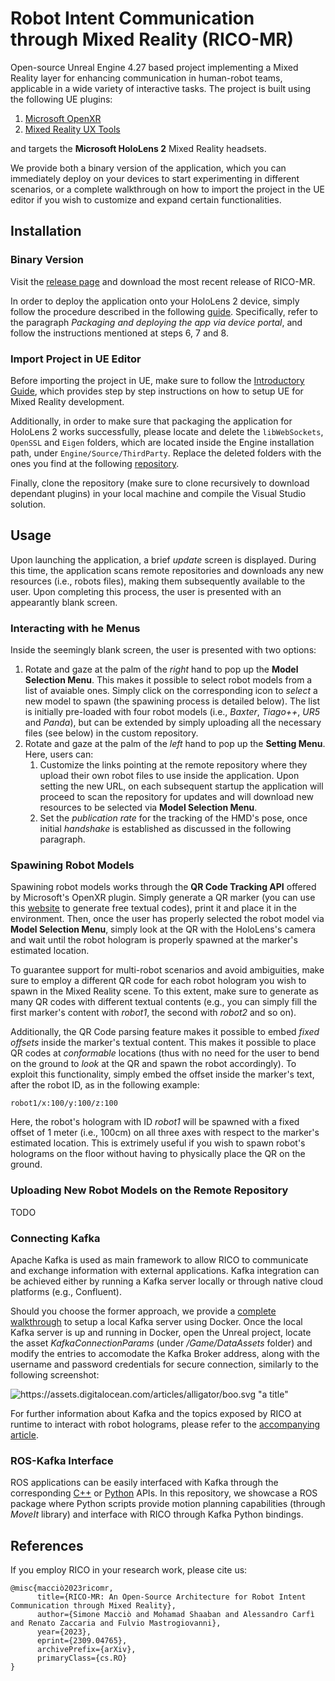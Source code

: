 # Robot Intent Communication through Mixed Reality (RICO-MR)
Open-source Unreal Engine 4.27 based project implementing a Mixed Reality layer for enhancing communication in human-robot teams, applicable in a wide variety of interactive tasks.
The project is built using the following UE plugins:
1. [Microsoft OpenXR](https://github.com/microsoft/Microsoft-OpenXR-Unreal)
2. [Mixed Reality UX Tools](https://www.unrealengine.com/marketplace/en-US/product/mixed-reality-ux-tools)

and targets the **Microsoft HoloLens 2** Mixed Reality headsets.

We provide both a binary version of the application, which you can immediately deploy on your devices to start experimenting in different scenarios, or a complete walkthrough on how to import the project in the UE editor if you wish to customize and expand certain functionalities.

## Installation

### Binary Version

Visit the [release page](https://github.com/TheEngineRoom-UniGe/RICO-MR/releases) and download the most recent release of RICO-MR. 

In order to deploy the application onto your HoloLens 2 device, simply follow the procedure described in the following [guide](https://learn.microsoft.com/en-us/windows/mixed-reality/develop/unreal/tutorials/unreal-uxt-ch6#packaging-and-deploying-the-app-via-device-portal). Specifically, refer to the paragraph *Packaging and deploying the app via device portal*, and follow the instructions mentioned at steps 6, 7 and 8.

### Import Project in UE Editor

Before importing the project in UE, make sure to follow the [Introductory Guide](https://learn.microsoft.com/en-us/windows/mixed-reality/develop/unreal/tutorials/unreal-uxt-ch1), which provides step by step instructions on how to setup UE for Mixed Reality development.

Additionally, in order to make sure that packaging the application for HoloLens 2 works successfully, please locate and delete the `libWebSockets`, `OpenSSL` and `Eigen` folders, which are located inside the Engine installation path, under `Engine/Source/ThirdParty`. Replace the deleted folders with the ones you find at the following [repository](https://github.com/TheEngineRoom-UniGe/RICO-MR-plugins).

Finally, clone the repository (make sure to clone recursively to download dependant plugins) in your local machine and compile the Visual Studio solution. 

## Usage

Upon launching the application, a brief *update* screen is displayed. During this time, the application scans remote repositories and downloads any new resources (i.e., robots files), making them subsequently available to the user. Upon completing this process, the user is presented with an appearantly blank screen.

### Interacting with he Menus

Inside the seemingly blank screen, the user is presented with two options:
 1. Rotate and gaze at the palm of the *right* hand to pop up the **Model Selection Menu**. This makes it possible to select robot models from a list of avaiable ones. Simply click on the corresponding icon to *select* a new model to spawn (the spawining process is detailed below). The list is initially pre-loaded with four robot models (i.e., *Baxter*, *Tiago++*, *UR5* and *Panda*), but can be extended by simply uploading all the necessary files (see below) in the custom repository.
 2. Rotate and gaze at the palm of the *left* hand to pop up the **Setting Menu**. Here, users can:
    1) Customize the links pointing at the remote repository where they upload their own robot files to use inside the application. Upon setting the new URL, on each subsequent startup the application will proceed to scan the repository for updates and will download new resources to be selected via **Model Selection Menu**.
    2) Set the *publication rate* for the tracking of the HMD's pose, once initial *handshake* is established as discussed in the following paragraph.

### Spawining Robot Models

Spawining robot models works through the **QR Code Tracking API** offered by Microsoft's OpenXR plugin. Simply generate a QR marker (you can use this [website](https://www.the-qrcode-generator.com/) to generate free textual codes), print it and place it in the environment. Then, once the user has properly selected the robot model via **Model Selection Menu**, simply look at the QR with the HoloLens's camera and wait until the robot hologram is properly spawned at the marker's estimated location. 

To guarantee support for multi-robot scenarios and avoid ambiguities, make sure to employ a different QR code for each robot hologram you wish to spawn in the Mixed Reality scene. To this extent, make sure to generate as many QR codes with different textual contents (e.g., you can simply fill the first marker's content with *robot1*, the second with *robot2* and so on).

Additionally, the QR Code parsing feature makes it possible to embed *fixed offsets* inside the marker's textual content. This makes it possible to place QR codes at *conformable* locations (thus with no need for the user to bend on the ground to *look* at the QR and spawn the robot accordingly). To exploit this functionality, simply embed the offset inside the marker's text, after the robot ID, as in the following example:

`robot1/x:100/y:100/z:100`

Here, the robot's hologram with ID *robot1* will be spawned with a fixed offset of 1 meter (i.e., 100cm) on all three axes with respect to the marker's estimated location. This is extrimely useful if you wish to spawn robot's holograms on the floor without having to physically place the QR on the ground. 

### Uploading New Robot Models on the Remote Repository

TODO

### Connecting Kafka

Apache Kafka is used as main framework to allow RICO to communicate and exchange information with external applications. Kafka integration can be achieved either by running a Kafka server locally or through native cloud platforms (e.g., Confluent). 

Should you choose the former approach, we provide a [complete walkthrough](https://github.com/TheEngineRoom-UniGe/kafka-docker-compose) to setup a local Kafka server using Docker. 
Once the local Kafka server is up and running in Docker, open the Unreal project, locate the asset *KafkaConnectionParams* (under */Game/DataAssets* folder) and modify the entries to accomodate the Kafka Broker address, along with the username and password credentials for secure connection, similarly to the following screenshot:

![https://assets.digitalocean.com/articles/alligator/boo.svg "a title"](https://github.com/TheEngineRoom-UniGe/RICO-MR/blob/irim-demo/Images/KafkaConnectionParams.png)

For further information about Kafka and the topics exposed by RICO at runtime to interact with robot holograms, please refer to the [accompanying article](https://arxiv.org/abs/2309.04765).

### ROS-Kafka Interface

ROS applications can be easily interfaced with Kafka through the corresponding [C++](https://github.com/mfontanini/cppkafka) or [Python](https://github.com/confluentinc/confluent-kafka-python) APIs. In this repository, we showcase a ROS package where Python scripts provide motion planning capabilities (through *MoveIt* library) and interface with RICO through Kafka Python bindings. 

## References

If you employ RICO in your research work, please cite us:

```
@misc{macciò2023ricomr,
      title={RICO-MR: An Open-Source Architecture for Robot Intent Communication through Mixed Reality}, 
      author={Simone Macciò and Mohamad Shaaban and Alessandro Carfì and Renato Zaccaria and Fulvio Mastrogiovanni},
      year={2023},
      eprint={2309.04765},
      archivePrefix={arXiv},
      primaryClass={cs.RO}
}
```


